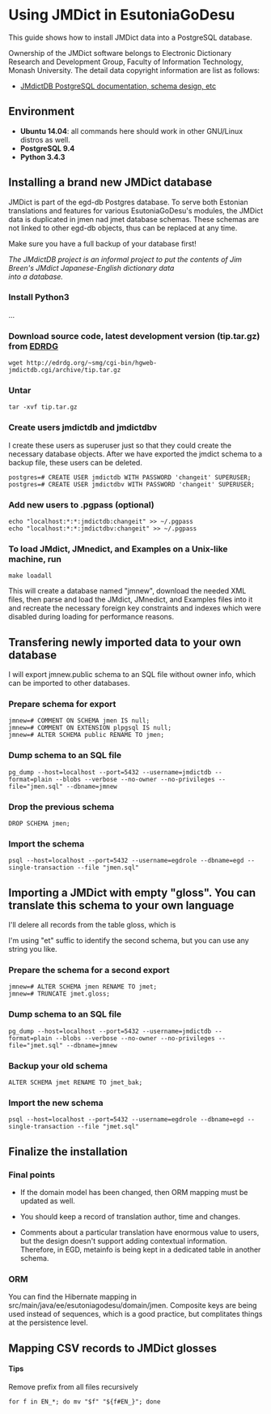# Using JMDict in EsutoniaGoDesu 
This guide shows how to install JMDict data into a PostgreSQL database.

Ownership of the JMDict software belongs to Electronic Dictionary Research and Development Group,
Faculty of Information Technology, Monash University. The detail data copyright information are list as follows:
  - <a href="http://edrdg.org/~smg/">JMdictDB PostgreSQL documentation, schema design, etc</a>

## Environment
- **Ubuntu 14.04**: all commands here should work in other GNU/Linux distros as well.
- **PostgreSQL 9.4**
- **Python 3.4.3**

## Installing a brand new JMDict database
JMDict is part of the egd-db Postgres database. 
To serve both Estonian translations and features for various EsutoniaGoDesu's modules, 
the JMDict data is duplicated in jmen nad jmet database schemas. 
These schemas are not linked to other egd-db objects, thus can be replaced at any time.

Make sure you have a full backup of your database first!

*The JMdictDB project is an informal project to put the contents 
of Jim Breen's JMdict Japanese-English dictionary data  
into a database.*

### Install Python3
...

### Download source code, latest development version (tip.tar.gz) from [EDRDG](http://edrdg.org/~smg/)

    wget http://edrdg.org/~smg/cgi-bin/hgweb-jmdictdb.cgi/archive/tip.tar.gz
    
### Untar

    tar -xvf tip.tar.gz
    
### Create users jmdictdb and jmdictdbv
I create these users as superuser just so that they could create the necessary database objects. 
After we have exported the jmdict schema to a backup file, these users can be deleted.

    postgres=# CREATE USER jmdictdb WITH PASSWORD 'changeit' SUPERUSER;
    postgres=# CREATE USER jmdictdbv WITH PASSWORD 'changeit' SUPERUSER;

### Add new users to .pgpass (optional)

    echo "localhost:*:*:jmdictdb:changeit" >> ~/.pgpass
    echo "localhost:*:*:jmdictdbv:changeit" >> ~/.pgpass

### To load JMdict, JMnedict, and Examples on a Unix-like machine, run 
    
    make loadall

This will create a database named "jmnew", download
the needed XML files, then parse and load the JMdict, JMnedict,
and Examples files into it and recreate the necessary foreign
key constraints and indexes which were disabled during loading
for performance reasons.

## Transfering newly imported data to your own database
I will export jmnew.public schema to an SQL file without owner info, which can be imported to other databases. 

### Prepare schema for export

    jmnew=# COMMENT ON SCHEMA jmen IS null;
    jmnew=# COMMENT ON EXTENSION plpgsql IS null;
    jmnew=# ALTER SCHEMA public RENAME TO jmen; 
    
### Dump schema to an SQL file

    pg_dump --host=localhost --port=5432 --username=jmdictdb --format=plain --blobs --verbose --no-owner --no-privileges --file="jmen.sql" --dbname=jmnew

### Drop the previous schema 

    DROP SCHEMA jmen;

### Import the schema

    psql --host=localhost --port=5432 --username=egdrole --dbname=egd --single-transaction --file "jmen.sql"
    
    
## Importing a JMDict with empty "gloss". You can translate this schema to your own language     
I'll delere all records from the table gloss, which is 

I'm using "et" suffic to identify the second schema, but you can use any string you like.
 
### Prepare the schema for a second export

    jmnew=# ALTER SCHEMA jmen RENAME TO jmet; 
    jmnew=# TRUNCATE jmet.gloss;

### Dump schema to an SQL file

    pg_dump --host=localhost --port=5432 --username=jmdictdb --format=plain --blobs --verbose --no-owner --no-privileges --file="jmet.sql" --dbname=jmnew

### Backup your old schema   

    ALTER SCHEMA jmet RENAME TO jmet_bak; 
    
### Import the new schema
    
    psql --host=localhost --port=5432 --username=egdrole --dbname=egd --single-transaction --file "jmet.sql"

## Finalize the installation

### Final points
- If the domain model has been changed, then ORM mapping must be updated as well.
- You should keep a record of translation author, time and changes.

- Comments about a particular translation have enormous value to users, but the design doesn't support adding contextual information.
Therefore, in EGD, metainfo is being kept in a dedicated table in another schema.

### ORM
You can find the Hibernate mapping in src/main/java/ee/esutoniagodesu/domain/jmen.
Composite keys are being used instead of sequences, which is a good practice, but complitates things at the persistence level.


## Mapping CSV records to JMDict glosses


#### Tips

Remove prefix from all files recursively
    
    for f in EN_*; do mv "$f" "${f#EN_}"; done
    
